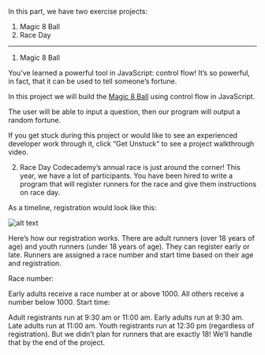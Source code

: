
In this part, we have two exercise projects:
1. Magic 8 Ball
2. Race Day

---

1. Magic 8 Ball

You’ve learned a powerful tool in JavaScript: control flow! It’s so powerful, in fact, that it can be used to tell someone’s fortune.

In this project we will build the [Magic 8 Ball](https://en.wikipedia.org/wiki/Magic_8-Ball) using control flow in JavaScript.

The user will be able to input a question, then our program will output a random fortune.

If you get stuck during this project or would like to see an experienced developer work through it, click “Get Unstuck“ to see a project walkthrough video.

2. Race Day
Codecademy’s annual race is just around the corner! This year, we have a lot of participants. You have been hired to write a program that will register runners for the race and give them instructions on race day.

As a timeline, registration would look like this:

![alt text](https://content.codecademy.com/projects/introduction-to-javascript/learn-javascript-control-flow/race-day/raceday-timeline.svg)

Here’s how our registration works. There are adult runners (over 18 years of age) and youth runners (under 18 years of age).
They can register early or late. Runners are assigned a race number and start time based on their age and registration.

Race number:

Early adults receive a race number at or above 1000.
All others receive a number below 1000.
Start time:

Adult registrants run at 9:30 am or 11:00 am.
Early adults run at 9:30 am.
Late adults run at 11:00 am.
Youth registrants run at 12:30 pm (regardless of registration).
But we didn’t plan for runners that are exactly 18! We’ll handle that by the end of the project.
